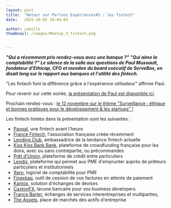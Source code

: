 ```yaml
---
layout: post
title:  "Retour sur Parlons Expériences#3 : les fintech"
date:   2015-10-02 10:44:03

author: camille
thumbnail: /images/Meetup_3_fintech.png


---
```

***"Qui a récemment pris rendez-vous avec une banque ?" "Qui aime la comptabilité ?" Le silence de la salle aux questions de Paul Mussault, fondateur d'Ethicap, CFO et membre du board exécutif de ServeBox, en disait long sur le rapport aux banques et l'utilité des fintech.***

"Les fintech font la différence grâce à l'expérience utilisateur" affirme Paul.

Pour revenir sur cette soirée, [la présentation de Paul est disponible ici](http://files.meetup.com/18570293/FinTech_ServeBox_EthiCap.pdf).

Prochain rendez-vous : [le 12 novembre sur le thème "Surveillance : éthique et bonnes pratiques pour le développement & les startups" !](http://www.meetup.com/fr/Les-evenements-Servebox/events/225114641/)

Les fintech listées dans la présentation sont les suivantes :

 - [Paypal](http://paypal.com/), une fintech avant l'heure
 - [France Fintech](http://www.francefintech.org/), l'association française créée récemment
 - [Lending Club](https://www.lendingclub.com/), ambassadrice de la tendance fintech actuelle
 - [Kiss Kiss Bank Bank](http://www.kisskissbankbank.com/), plateforme de crowdfunding française pour les dons, avec ou sans contrepartie, ou précommandes
 - [Prêt d'Union](http://www.pret-dunion.fr/), plateforme de crédit entre particuliers
 - [Lendix](https://lendix.com/), plateforme qui permet aux PME d'emprunter auprès de prêteurs particuliers et institutionnels
 - [Xero](https://www.xero.com/), logiciel de comptabilité pour PME
 - [Finexkap](https://www.finexkap.com/), outil de cession de vos factures en attente de paiement
 - [Kantox](http://kantox.com/fr/home-kantox), solution d'échanges de devises
 - [CaxtonFX](https://www.caxtonfx.com/), lacune bancaire pour vos
business developers
 - [France Barter](https://www.francebarter.coop/), échanges de services interentreprises et multiparties,
 - [The Assets](https://theassets.co/), place de marchés des actifs d'entreprise
